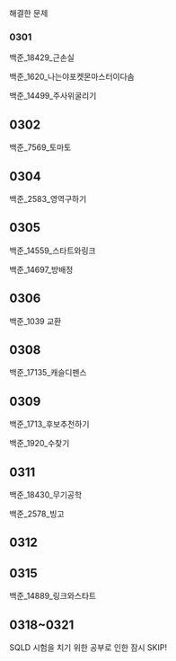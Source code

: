 해결한 문제

### 0301
백준_18429_근손실
  
백준_1620_나는야포켓몬마스터이다솜
  
백준_14499_주사위굴리기

## 0302
백준_7569_토마토

## 0304
백준_2583_영역구하기

## 0305
백준_14559_스타트와링크

백준_14697_방배정

## 0306
백준_1039 교환

## 0308
백준_17135_캐슬디펜스

## 0309
백준_1713_후보추천하기

백준_1920_수찾기

## 0311
백준_18430_무기공학

백준_2578_빙고


## 0312

## 0315

백준_14889_링크와스타트

## 0318~0321
SQLD 시험을 치기 위한 공부로 인한 잠시 SKIP!

